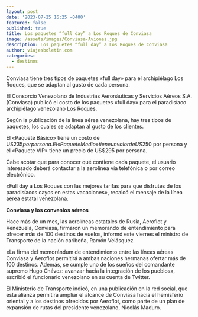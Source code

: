 ```yaml
---
layout: post
date: '2023-07-25 16:25 -0400'
featured: false
published: true
title: Los paquetes “full day” a Los Roques de Conviasa
image: /assets/images/Conviasa-Aviones.jpg
description: Los paquetes “full day” a Los Roques de Conviasa
author: viajesboletin.com
categories:
  - destinos
---
```

Conviasa tiene tres tipos de paquetes «full day» para el archipiélago Los Roques, que se adaptan al gusto de cada persona.

El Consorcio Venezolano de Industrias Aeronáuticas y Servicios Aéreos S.A. (Conviasa) publicó el costo de los paquetes «full day» para el paradisíaco archipiélago venezolano Los Roques.

Según la publicación de la línea aérea venezolana, hay tres tipos de paquetes, los cuales se adaptan al gusto de los clientes.

El «Paquete Básico» tiene un costo de US$235 por persona. El «Paquete Medio» tiene un valor de US$250 por persona y el «Paquete VIP» tiene un precio de US$295 por persona.

Cabe acotar que para conocer qué contiene cada paquete, el usuario interesado deberá contactar a la aerolínea vía telefónica o por correo electrónico.

«Full day a Los Roques con las mejores tarifas para que disfrutes de los paradisíacos cayos en estas vacaciones», recalcó el mensaje de la línea aérea estatal venezolana.

**Conviasa y los convenios aéreos**

Hace más de un mes, las aerolíneas estatales de Rusia, Aeroflot y Venezuela, Conviasa, firmaron un memorando de entendimiento para ofrecer más de 100 destinos de vuelos, informó este viernes el ministro de Transporte de la nación caribeña, Ramón Velásquez.

«La firma del memorándum de entendimiento entre las líneas aéreas Conviasa y Aeroflot permitirá a ambas naciones hermanas ofertar más de 100 destinos. Además, se cumple uno de los sueños del comandante supremo Hugo Chávez: avanzar hacia la integración de los pueblos», escribió el funcionario venezolano en su cuenta de Twitter.

El Ministerio de Transporte indicó, en una publicación en la red social, que esta alianza permitirá ampliar el alcance de Conviasa hacia el hemisferio oriental y a los destinos ofrecidos por Aeroflot, como parte de un plan de expansión de rutas del presidente venezolano, Nicolás Maduro.
